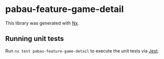 # pabau-feature-game-detail

This library was generated with [Nx](https://nx.dev).

## Running unit tests

Run `nx test pabau-feature-game-detail` to execute the unit tests via [Jest](https://jestjs.io).
